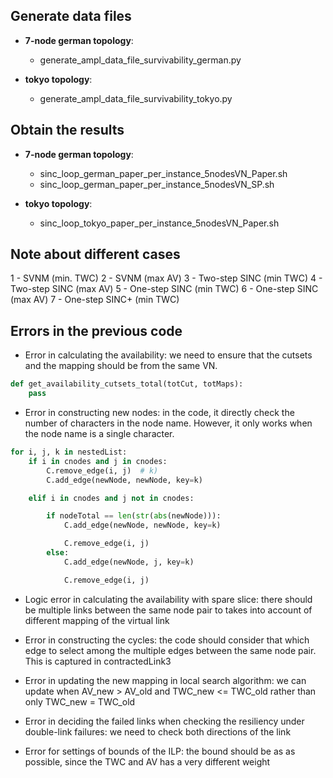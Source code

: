 ## Generate data files

- **7-node german topology**: 
  - generate_ampl_data_file_survivability_german.py

- **tokyo topology**:
  - generate_ampl_data_file_survivability_tokyo.py

## Obtain the results

- **7-node german topology**:
  - sinc_loop_german_paper_per_instance_5nodesVN_Paper.sh
  - sinc_loop_german_paper_per_instance_5nodesVN_SP.sh

- **tokyo topology**:
  - sinc_loop_tokyo_paper_per_instance_5nodesVN_Paper.sh

## Note about different cases

1 - SVNM (min. TWC) 
2 - SVNM (max AV) 
3 - Two-step SINC (min TWC) 
4 - Two-step SINC (max AV) 
5 - One-step SINC (min TWC) 
6 - One-step SINC (max AV) 
7 - One-step SINC+ (min TWC)


## Errors in the previous code

- Error in calculating the availability: we need to ensure that
  the cutsets and the mapping should be from the same VN.
```python
def get_availability_cutsets_total(totCut, totMaps):
    pass
```

- Error in constructing new nodes: in the code, it directly check
  the number of characters in the node name. However, it only works
  when the node name is a single character.
```python
for i, j, k in nestedList:
    if i in cnodes and j in cnodes:
        C.remove_edge(i, j)  # k)
        C.add_edge(newNode, newNode, key=k)

    elif i in cnodes and j not in cnodes:

        if nodeTotal == len(str(abs(newNode))):
            C.add_edge(newNode, newNode, key=k)

            C.remove_edge(i, j)
        else:
            C.add_edge(newNode, j, key=k)

            C.remove_edge(i, j)
```

- Logic error in calculating the availability with spare slice: 
  there should be multiple links between the same node pair to 
  takes into account of different mapping of the virtual link

- Error in constructing the cycles: the code should consider that
  which edge to select among the multiple edges between the same
  node pair. This is captured in contractedLink3

- Error in updating the new mapping in local search algorithm: 
  we can update when AV_new > AV_old and TWC_new <= TWC_old
  rather than only TWC_new = TWC_old

- Error in deciding the failed links when checking the resiliency
  under double-link failures: we need to check both directions of
  the link

- Error for settings of bounds of the ILP: the bound should be as 
  as possible, since the TWC and AV has a very different weight
